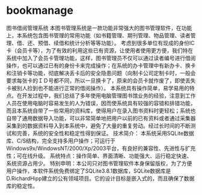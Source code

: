 # bookmanage
图书借阅管理系统
本图书管理系统是一款功能非常强大的图书管理软件，在功能上，本系统包含图书管理的常用功能（如书籍管理、期刊管理、物品管理、读者管理、借、还、预借、续借和统计分析等等功能）。
考虑到很多单位有现成的身份IC卡（会员卡等），为了有效的利用这些已有资源，让使用者使用更方便，我们特在系统中加入了会员卡管理功能，这样，图书管理员不仅可以通过读者编号进行借阅操作，也可以通过已有的身份卡来完成操作；在系统的办卡管理中有新办卡、换卡和注销卡等功能，彻底解决丢卡后的安全隐患问题（向制卡公司定制卡时，一般会要求每张卡的ＩＤ号都不同，所以一旦换卡了，原来的会员卡就作废了，即使丢失卡被别人捡到也不能进行正常的借阅操作）。
本系统具有操作简单，易学易用的特点。在开发过程中，我们总结了多年使用电脑管理图书馆业务的经验，注意到工作人员在使用电脑时容易发生的人为错误，因而使系统具有较强的容错和排错功能，而且本系统自带了一些常用的资料库，使得用户在录入图书资料时更轻松；系统也自带了通用数据导入功能，可以非常简单地把用户以前的已有资料或者通过采集器采集到的数据资料导入到本系统中，避免了大量的重复劳动。经过长时间的不断测试和完善，系统的安全性和稳定性得到保证。
技术简介： 本系统采用SQLite数据库、C/S结构，完全支持多用户操作；可运行于 Windows9x/WindowsNT/2000/Xp/2003平台，有良好的兼容性、先进性与扩充性；可在线升级。
系统特点：操作简单、界面清晰、功能强大、运行稳定快速、系统资源占用少。
特别申明：本公司只对图书管理软件本身保留版权，为了方便用户操作，本软件系统免费绑定了SQLite3.8.1数据库，SQLite数据库是D.RichardHipp建立的公有领域项目。它的设计目标是嵌入式的，而且确保了数据库的稳定性。
